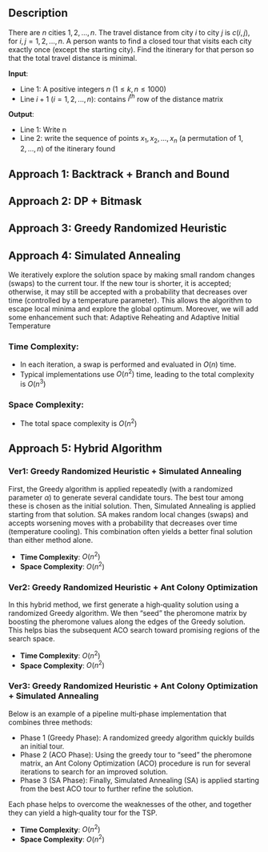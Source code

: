 ## Description
There are $n$ cities $1, 2, ..., n$. The travel distance from city $i$ to city $j$ is $c(i,j)$, for $i,j = 1, 2, ..., n$. A person wants to find a closed tour that visits each city exactly once (except the starting city). Find the itinerary for that person so that the total travel distance is minimal.

**Input**: 
- Line $1$: A positive integers $n$ $(1 \leq k,n \leq 1000)$
- Line $i+1$ $(i = 1, 2, ..., n)$: contains $i^{th}$ row of the distance matrix

**Output**:
- Line $1$: Write n
- Line $2$: write the sequence of points $x_1, x_2,..., x_n$ (a permutation of $1, 2, ..., n$) of the itinerary found

## Approach 1: Backtrack + Branch and Bound
## Approach 2: DP + Bitmask
## Approach 3: Greedy Randomized Heuristic 
## Approach 4: Simulated Annealing
We iteratively explore the solution space by making small random changes (swaps) to the current tour. If the new tour is shorter, it is accepted; otherwise, it may still be accepted with a probability that decreases over time (controlled by a temperature parameter). This allows the algorithm to escape local minima and explore the global optimum. Moreover, we will add some enhancement such that: Adaptive Reheating and Adaptive Initial Temperature
### Time Complexity:
- In each iteration, a swap is performed and evaluated in $O(n)$ time.
- Typical implementations use $O(n^2)$ time, leading to the total complexity is $O(n^3)$
### Space Complexity:
- The total space complexity is $O(n^2)$
## Approach 5: Hybrid Algorithm
### Ver1: Greedy Randomized Heuristic + Simulated Annealing
First, the Greedy algorithm is applied repeatedly (with a randomized parameter $\alpha$) to generate several candidate tours. The best tour among these is chosen as the initial solution. Then, Simulated Annealing is applied starting from that solution. SA makes random local changes (swaps) and accepts worsening moves with a probability that decreases over time (temperature cooling). This combination often yields a better final solution than either method alone.
- **Time Complexity**: $O(n^2)$
- **Space Complexity**: $O(n^2)$
### Ver2: Greedy Randomized Heuristic + Ant Colony Optimization
In this hybrid method, we first generate a high‐quality solution using a randomized Greedy algorithm. We then “seed” the pheromone matrix by boosting the pheromone values along the edges of the Greedy solution. This helps bias the subsequent ACO search toward promising regions of the search space.
- **Time Complexity**: $O(n^2)$
- **Space Complexity**: $O(n^2)$
### Ver3: Greedy Randomized Heuristic + Ant Colony Optimization + Simulated Annealing
Below is an example of a pipeline multi‐phase implementation that combines three methods:
- Phase 1 (Greedy Phase): A randomized greedy algorithm quickly builds an initial tour.
- Phase 2 (ACO Phase): Using the greedy tour to “seed” the pheromone matrix, an Ant Colony Optimization (ACO) procedure is run for several iterations to search for an improved solution.
- Phase 3 (SA Phase): Finally, Simulated Annealing (SA) is applied starting from the best ACO tour to further refine the solution.

Each phase helps to overcome the weaknesses of the other, and together they can yield a high‐quality tour for the TSP.
- **Time Complexity**: $O(n^2)$
- **Space Complexity**: $O(n^2)$
